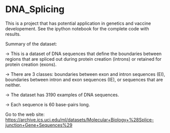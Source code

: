 # DNA_Splicing

This is a project that has potential application in genetics and vaccine developement. See the ipython notebook for the complete code with results. 

Summary of the dataset:

-> This is a dataset of DNA sequences that define the boundaries between regions that are spliced out during protein creation (introns) or retained for protein creation (exons).

-> There are 3 classes: boundaries between exon and intron sequences (EI), boundaries between intron and exon sequences (IE), or sequences that are neither.

-> The dataset has 3190 examples of DNA sequences.

-> Each sequence is 60 base-pairs long.

Go to the web site: https://archive.ics.uci.edu/ml/datasets/Molecular+Biology+%28Splice-junction+Gene+Sequences%29
